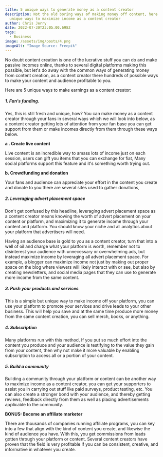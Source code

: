 ```yaml
---
title: 5 unique ways to generate money as a content creator
description: Not the old boring ways of making money off content, here are some
  unique ways to maximize income as a content creator
author: Chris Jerry
date: 2022-07-30T23:05:00.698Z
tags:
  - Business
image: /assets/img/posts/4.png
imageAlt: "Image Source: Freepik"
---
```

No doubt content creation is one of the lucrative stuff you can do and make passive incomes online, thanks to several digital platforms making this possible, but let's do away with the common ways of generating money from content creation, as a content creator there hundreds of possible ways to make your content and audience profitable to you. 

Here are 5 unique ways to make earnings as a content creator:

##### 1. Fan's funding.

Yes, this is still fresh and unique, how? You can make money as a content creator through your fans in several ways which we will look into below, as a content creator getting lots of attention from your fan base you can get support from them or make incomes directly from them through these ways below.

**a . Create live content**

Live content is an incredible way to amass lots of income just on each session, users can gift you items that you can exchange for fiat, Many social platforms support this feature and it's something worth trying out.

**b. Crowdfunding and donation**

Your fans and audience can appreciate your effort in the content you create and donate to you there are several sites used to gather donations, 

##### 2. Leveraging advert placement space 

Don't get confused by this headline, leveraging advert placement space as a content creator means knowing the worth of advert placement on your content or platform, and maximizing it to generate income through your content and platform. You should know your niche and all analytics about your platform that advertisers will need. 

Having an audience base is gold to you as a content creator, turn that into a well of oil and charge what your platform is worth, remember not to disinterest your audience with unnecessary or overwhelming ads, but instead maximize income by leveraging all advert placement space. For example, a blogger can maximize income not just by making out proper space on the blog where viewers will likely interact with or see, but also by creating newsletters, and social media pages that they can use to generate more income from the same content.

##### 3. Push your products and services

This is a simple but unique way to make income off your platform, you can use your platform to promote your services and drive leads to your other business. This will help you save and at the same time produce more money from the same content creation, you can sell merch, books, or anything.

##### 4. Subscription

Many platforms run with this method, If you put so much effort into the content you produce and your audience is testifying to the value they gain from your content, then why not make it more valuable by enabling subscription to access all or a portion of your content. 

##### 5. Build a community

Building a community through your platform or content can be another way to maximize income as a content creator, you can get your supporters to assist you in carrying out stuff like paid surveys, product testing, etc. You can also create a stronger bond with your audience, and thereby getting reviews, feedback directly from them as well as placing advertisements applicable to the community.

**BONUS: Become an affiliate marketer**

There are thousands of companies running affiliate programs, you can key into a few that align with the kind of content you create, and likewise the kind of audience you have. With this, you get commissions from leads gotten through your platform or content. Several content creators have proven that the field is very profitable if you can be consistent, creative, and informative in whatever you create.